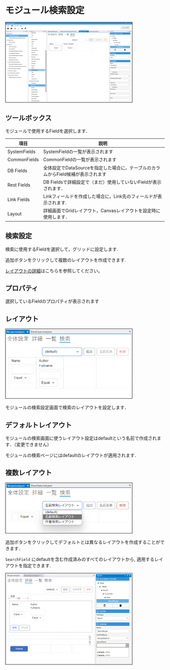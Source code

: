 # モジュール検索設定

<img src="images/module_search.png" width="400" alt="モジュール検索" title="モジュール検索" style="border: 1px solid;">

## ツールボックス
モジュールで使用するFieldを選択します．

| 項目           | 説明                                               |
|--------------|--------------------------------------------------|
| SystemFields | SystemFieldの一覧が表示されます                            |
| CommonFields | CommonFieldの一覧が表示されます                            |
| DB Fields    | 全体設定でDataSourceを指定した場合に，テーブルのカラムからField候補が表示されます |
| Rest Fields  | DB Fieldsで詳細設定で（まだ）使用していないFieldが表示されます．          |
| Link Fields  | Linkフィールドを作成した場合に，Link先のフィールドが表示されます.            |
| Layout       | 詳細画面でGridレイアウト，Canvasレイアウトを設定時に使用します．            |

## 検索設定
検索に使用するFieldを選択して，グリッドに設定します.

追加ボタンをクリックして複数のレイアウトを作成できます.

[レイアウトの詳細](layout.md)はこちらを参照してください。

## プロパティ
選択しているFieldのプロパティが表示されます

## レイアウト

<img src="images/search.png" alt="検索" title="検索" width="400" style="border: 1px solid;">

モジュールの検索設定画面で検索のレイアウトを設定します．

## デフォルトレイアウト

モジュールの検索画面に使うレイアウト設定はdefaultという名前で作成されます．（変更できません）

モジュールの検索ページにはdefaultのレイアウトが適用されます．

## 複数レイアウト

<img src="images/search_multiple.png" alt="検索複数" title="検索複数" width="400" style="border: 1px solid;">

追加ボタンをクリックしてデフォルトとは異なるレイアウトを作成することができます．

`SearchField` にdefaultを含む作成済みのすべてのレイアウトから, 適用するレイアウトを指定できます.

<img src="images/search_settings.png" alt="検索設定" title="検索設定" width="400" style="border: 1px solid;">

